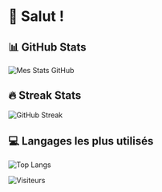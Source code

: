 # 👋 Salut !

## 📊 GitHub Stats
![Mes Stats GitHub](https://github-readme-stats.vercel.app/api?username=vigoRz-c&show_icons=true&theme=radical)

## 🔥 Streak Stats
![GitHub Streak](https://streak-stats.demolab.com?user=vigoRz-c&theme=radical)

## 💻 Langages les plus utilisés
![Top Langs](https://github-readme-stats.vercel.app/api/top-langs/?username=vigoRz-c&layout=compact&theme=radical)

![Visiteurs](https://komarev.com/ghpvc/?username=vigoRz-c&color=blue)
